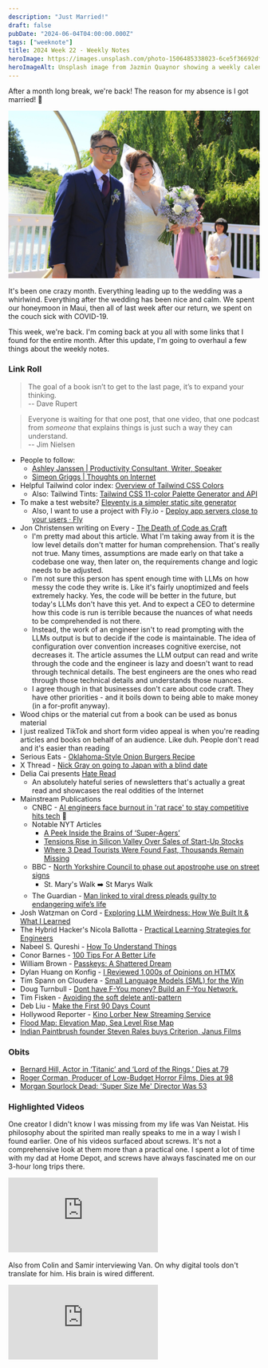 ```yaml
---
description: "Just Married!"
draft: false
pubDate: "2024-06-04T04:00:00.000Z"
tags: ["weeknote"]
title: 2024 Week 22 - Weekly Notes
heroImage: https://images.unsplash.com/photo-1506485338023-6ce5f36692df?ixlib=rb-4.0.3&ixid=M3wxMjA3fDB8MHxwaG90by1wYWdlfHx8fGVufDB8fHx8fA%3D%3D&auto=format&fit=crop&w=2370&q=80
heroImageAlt: Unsplash image from Jazmin Quaynor showing a weekly calendar
---
```


After a month long break, we're back! The reason for my absence is I got married! 💒

![At the altar](../../images/Married.jpeg)

It's been one crazy month. Everything leading up to the wedding was a whirlwind.
Everything after the wedding has been nice and calm. We spent our honeymoon in Maui, then all of last week after our return, we spent on the couch sick with COVID-19.

This week, we're back. I'm coming back at you all with some links that I found for the entire month. After this update, I'm going to overhaul a few things about the weekly notes.

### Link Roll

> The goal of a book isn’t to get to the last page, it’s to expand your thinking.  
> -- Dave Rupert

> Everyone is waiting for that one post, that one video, that one podcast from *someone* that explains things is just such a way they can understand.  
> -- Jim Nielsen

- People to follow:
  - [Ashley Janssen | Productivity Consultant, Writer, Speaker](https://ashleyjanssen.com/)
  - [Simeon Griggs | Thoughts on Internet](https://www.simeongriggs.dev/)
- Helpful Tailwind color index: [Overview of Tailwind CSS Colors](https://tailscan.com/colors)
  - Also: Tailwind Tints: [Tailwind CSS 11-color Palette Generator and API](https://www.tints.dev/)
- To make a test website? [Eleventy is a simpler static site generator](https://www.11ty.dev/)
  - Also, I want to use a project with Fly.io - [Deploy app servers close to your users · Fly](https://fly.io/)
- Jon Christensen writing on Every - [The Death of Code as Craft](https://every.to/p/the-death-of-code-as-craft)
  - I'm pretty mad about this article. What I'm taking away from it is the low level details don't matter for human comprehension. That's really not true. Many times, assumptions are made early on that take a codebase one way, then later on, the requirements change and logic needs to be adjusted.
  - I'm not sure this person has spent enough time with LLMs on how messy the code they write is. Like it's fairly unoptimized and feels extremely hacky. Yes, the code will be better in the future, but today's LLMs don't have this yet. And to expect a CEO to determine how this code is run is terrible because the nuances of what needs to be comprehended is not there.
  - Instead, the work of an engineer isn't to read prompting with the LLMs output is but to decide if the code is maintainable. The idea of configuration over convention increases cognitive exercise, not decreases it. The article assumes the LLM output can read and write through the code and the engineer is lazy and doesn't want to read through technical details. The best engineers are the ones who read through those technical details and understands those nuances.
  - I agree though in that businesses don't care about code craft. They have other priorities - and it boils down to being able to make money (in a for-profit anyway).
- Wood chips or the material cut from a book can be used as bonus material
- I just realized TikTok and short form video appeal is when you're reading articles and books on behalf of an audience. Like duh. People don't read and it's easier than reading
- Serious Eats - [Oklahoma-Style Onion Burgers Recipe](https://www.seriouseats.com/oklahoma-onion-burger-recipe)
- X Thread - [Nick Gray on going to Japan with a blind date](https://twitter.com/nickgraynews/status/1785795173378633928)
- Delia Cai presents [Hate Read](https://www.deezlinks.com/s/hate-read)
  - An absolutely hateful series of newsletters that's actually a great read and showcases the real oddities of the Internet
- Mainstream Publications
  - CNBC - [AI engineers face burnout in 'rat race' to stay competitive hits tech](https://www.cnbc.com/2024/05/03/ai-engineers-face-burnout-as-rat-race-to-stay-competitive-hits-tech.html?utm_source=tldrnewsletter) 👀
  - Notable NYT Articles
    - [A Peek Inside the Brains of ‘Super-Agers’](https://www.nytimes.com/2024/04/29/well/mind/super-agers-study.html?unlocked_article_code=1.pE0.5SjX.wOSFumdjyrK9&smid=url-share)
    - [Tensions Rise in Silicon Valley Over Sales of Start-Up Stocks](https://www.nytimes.com/2024/05/06/technology/startup-stock-funds-destiny.html?unlocked_article_code=1.qE0.ux5N.22baZzuFe34-)
    - [Where 3 Dead Tourists Were Found Fast, Thousands Remain Missing](https://www.nytimes.com/2024/05/06/world/americas/mexico-killed-tourists-baja-california.html?unlocked_article_code=1.qE0.ol6y.FbU3bvj9L05N&smid=tw-share)
  - BBC - [North Yorkshire Council to phase out apostrophe use on street signs](https://www.bbc.com/news/uk-england-york-north-yorkshire-68942321)
    - St. Mary's Walk ➡️ St Marys Walk
  - The Guardian - [Man linked to viral dress pleads guilty to endangering wife’s life](https://www.theguardian.com/uk-news/article/2024/may/10/man-behind-viral-dress-pleads-guilty-endangering-wifes-life)
- Josh Watzman on Cord - [Exploring LLM Weirdness: How We Built It & What I Learned](https://cord.com/blog/exploring-llm-weirdness-how-we-built-it)
- The Hybrid Hacker's Nicola Ballotta - [Practical Learning Strategies for Engineers](https://hybridhacker.email/p/practical-learning-strategies-for-engineers?utm_source=tldrwebdev)
- Nabeel S. Qureshi - [How To Understand Things](https://nabeelqu.substack.com/p/understanding?utm_source=tldrnewsletter)
- Conor Barnes - [100 Tips For A Better Life](https://ideopunk.com/blog/tipsforabetterlife)
- William Brown - [Passkeys: A Shattered Dream](https://fy.blackhats.net.au/blog/2024-04-26-passkeys-a-shattered-dream/?utm_source=changelog-news)
- Dylan Huang on Konfig - [I Reviewed 1,000s of Opinions on HTMX](https://konfigthis.com/blog/htmx/)
- Tim Spann on Cloudera - [Small Language Models (SML) for the Win](https://medium.com/cloudera-inc/small-language-models-sml-for-the-win-ea0c6fee8061)
- Doug Turnbull - [Dont have F-You money? Build an F-You Network.](https://softwaredoug.com/blog/2024/05/08/build-an-f-you-network?utm_source=tldrnewsletter)
- Tim Fisken - [Avoiding the soft delete anti-pattern](https://www.cultured.systems/2024/04/24/Soft-delete/?utm_source=tldrnewsletter)
- Deb Liu - [Make the First 90 Days Count](https://debliu.substack.com/p/make-the-first-90-days-count)
- Hollywood Reporter - [Kino Lorber New Streaming Service](https://www.hollywoodreporter.com/movies/movie-news/kino-lorber-new-streaming-service-ken-loach-yorgos-lanthimos-jia-zhangke-1235896910/)
- [Flood Map: Elevation Map, Sea Level Rise Map](https://www.floodmap.net/#google_vignette)
- [Indian Paintbrush founder Steven Rales buys Criterion, Janus Films](https://www.screendaily.com/news/indian-paintbrush-founder-steven-rales-buys-criterion-janus-films-exclusive/5193832.article?utm_medium=email&utm_campaign=Screen%20Breaking%20News&utm_content=Screen%20Breaking%20News+CID_f6c37d20f27ad7d6ffe0761b475ab924&utm_source=Newsletter&utm_term=Indian%20Paintbrush%20founder%20Steven%20Rales%20buys%20Criterion%20Janus%20Films%20exclusive)

### Obits

- [Bernard Hill, Actor in ‘Titanic’ and ‘Lord of the Rings,’ Dies at 79](https://www.nytimes.com/2024/05/05/obituaries/bernard-hill-dead.html)
- [Roger Corman, Producer of Low-Budget Horror Films, Dies at 98](https://www.nytimes.com/2024/05/12/movies/roger-corman-dead.html?campaign_id=9&emc=edit_nn_20240513&instance_id=123185&nl=the-morning&regi_id=197092347&segment_id=166474&te=1&user_id=53888c42b17ce2b613ad43a8e73d64ef)
- [Morgan Spurlock Dead: 'Super Size Me' Director Was 53](https://variety.com/2024/film/obituaries-people-news/morgan-spurlock-dead-super-size-me-1236015338/)

### Highlighted Videos

One creator I didn't know I was missing from my life was Van Neistat. His philosophy about the spirited man really speaks to me in a way I wish I found earlier. One of his videos surfaced about screws. It's not a comprehensive look at them more than a practical one. I spent a lot of time with my dad at Home Depot, and screws have always fascinated me on our 3-hour long trips there.

<iframe
  class="aspect-video w-full my-2"
  src="https://www.youtube.com/embed/jGtnNkzIIFM"
  title="The Most CINEMATIC Film Ever Made About SCREWS"
  frameborder="0"
  allow="accelerometer; autoplay; clipboard-write; encrypted-media; gyroscope; picture-in-picture; web-share"
  allowfullscreen></iframe>

Also from Colin and Samir interviewing Van. On why digital tools don't translate for him. His brain is wired different.

<iframe
  class="aspect-video w-full my-2"
  src="https://www.youtube.com/embed/r8bzWKBvZsE"
  title="We Toured Van Neistat's Wildly Hand-Made Studio"
  frameborder="0"
  allow="accelerometer; autoplay; clipboard-write; encrypted-media; gyroscope; picture-in-picture; web-share"
  allowfullscreen></iframe>
